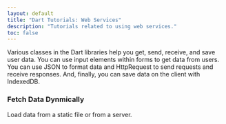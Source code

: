 ```yaml
---
layout: default
title: "Dart Tutorials: Web Services"
description: "Tutorials related to using web services."
toc: false
---
```


Various classes in the Dart libraries help you get, send, receive,
and save user data. You can use input elements within forms to
get data from users.
You can use JSON to format data and HttpRequest to send requests
and receive responses. And, finally, you can save data on the
client with IndexedDB.

<div class="card-grid">
  <div class="card">
    <h3><a name="/tutorials/get-data/fetch-data">Fetch Data Dynmically</a></h3>
    <p>Load data from a static file or from a server.</p>
  </div>
</div>
